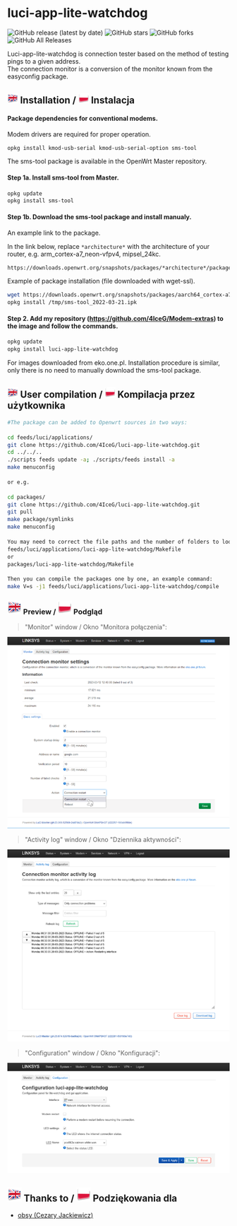 # luci-app-lite-watchdog

![GitHub release (latest by date)](https://img.shields.io/github/v/release/4IceG/luci-app-lite-watchdog?style=flat-square)
![GitHub stars](https://img.shields.io/github/stars/4IceG/luci-app-lite-watchdog?style=flat-square)
![GitHub forks](https://img.shields.io/github/forks/4IceG/luci-app-lite-watchdog?style=flat-square)
![GitHub All Releases](https://img.shields.io/github/downloads/4IceG/luci-app-lite-watchdog/total)

Luci-app-lite-watchdog is connection tester based on the method of testing pings to a given address.   
The connection monitor is a conversion of the monitor known from the easyconfig package.

## <img src="https://raw.githubusercontent.com/4IceG/Personal_data/master/dooffy_design_icons_EU_flags_United_Kingdom.png" height="24"> Installation / <img src="https://raw.githubusercontent.com/4IceG/Personal_data/master/dooffy_design_icons_EU_flags_Poland.png" height="24"> Instalacja

#### Package dependencies for conventional modems.
Modem drivers are required for proper operation.
``` bash
opkg install kmod-usb-serial kmod-usb-serial-option sms-tool
```
The sms-tool package is available in the OpenWrt Master repository.

#### Step 1a. Install sms-tool from Master.
``` bash
opkg update
opkg install sms-tool
```

#### Step 1b. Download the sms-tool package and install manualy.
An example link to the package.

In the link below, replace ```*architecture*``` with the architecture of your router, e.g. arm_cortex-a7_neon-vfpv4, mipsel_24kc.
``` bash
https://downloads.openwrt.org/snapshots/packages/*architecture*/packages/sms-tool_2022-03-21-f07699ab-1_*architecture*.ipk
```
Example of package installation (file downloaded with wget-ssl).
``` bash
wget https://downloads.openwrt.org/snapshots/packages/aarch64_cortex-a72/packages/sms-tool_2022-03-21-f07699ab-1_aarch64_cortex-a72.ipk -O /tmp/sms-tool_2022-03-21.ipk
opkg install /tmp/sms-tool_2022-03-21.ipk
```

#### Step 2. Add my repository (https://github.com/4IceG/Modem-extras) to the image and follow the commands.
``` bash
opkg update
opkg install luci-app-lite-watchdog
```
For images downloaded from eko.one.pl.
Installation procedure is similar, only there is no need to manually download the sms-tool package.

## <img src="https://raw.githubusercontent.com/4IceG/Personal_data/master/dooffy_design_icons_EU_flags_United_Kingdom.png" height="24"> User compilation / <img src="https://raw.githubusercontent.com/4IceG/Personal_data/master/dooffy_design_icons_EU_flags_Poland.png" height="24"> Kompilacja przez użytkownika
``` bash
#The package can be added to Openwrt sources in two ways:

cd feeds/luci/applications/
git clone https://github.com/4IceG/luci-app-lite-watchdog.git
cd ../../..
./scripts feeds update -a; ./scripts/feeds install -a
make menuconfig

or e.g.

cd packages/
git clone https://github.com/4IceG/luci-app-lite-watchdog.git
git pull
make package/symlinks
make menuconfig

You may need to correct the file paths and the number of folders to look like this:
feeds/luci/applications/luci-app-lite-watchdog/Makefile
or
packages/luci-app-lite-watchdog/Makefile

Then you can compile the packages one by one, an example command:
make V=s -j1 feeds/luci/applications/luci-app-lite-watchdog/compile
```

### <img src="https://raw.githubusercontent.com/4IceG/Personal_data/master/dooffy_design_icons_EU_flags_United_Kingdom.png" height="32"> Preview / <img src="https://raw.githubusercontent.com/4IceG/Personal_data/master/dooffy_design_icons_EU_flags_Poland.png" height="32"> Podgląd


> "Monitor" window / Okno "Monitora połączenia":

![](https://github.com/4IceG/Personal_data/blob/master/zrzuty/cm1.PNG?raw=true)

> "Activity log" window / Okno "Dziennika aktywności":

![](https://github.com/4IceG/Personal_data/blob/master/zrzuty/cm2lu.png?raw=true)

> "Configuration" window / Okno "Konfiguracji":

![](https://github.com/4IceG/Personal_data/blob/master/zrzuty/cm3lu.png?raw=true)

## <img src="https://raw.githubusercontent.com/4IceG/Personal_data/master/dooffy_design_icons_EU_flags_United_Kingdom.png" height="32"> Thanks to / <img src="https://raw.githubusercontent.com/4IceG/Personal_data/master/dooffy_design_icons_EU_flags_Poland.png" height="32"> Podziękowania dla
- [obsy (Cezary Jackiewicz)](https://github.com/obsy)
